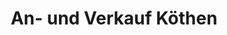 ---
title: "An- und Verkauf Köthen"
url: /koethen-anhalt/an-und-verkauf-koethen/
shop: Gebrauchtwaren
---
